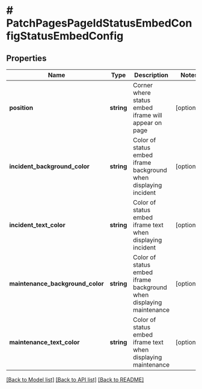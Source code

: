 # # PatchPagesPageIdStatusEmbedConfigStatusEmbedConfig

## Properties

Name | Type | Description | Notes
------------ | ------------- | ------------- | -------------
**position** | **string** | Corner where status embed iframe will appear on page | [optional]
**incident_background_color** | **string** | Color of status embed iframe background when displaying incident | [optional]
**incident_text_color** | **string** | Color of status embed iframe text when displaying incident | [optional]
**maintenance_background_color** | **string** | Color of status embed iframe background when displaying maintenance | [optional]
**maintenance_text_color** | **string** | Color of status embed iframe text when displaying maintenance | [optional]

[[Back to Model list]](../../README.md#models) [[Back to API list]](../../README.md#endpoints) [[Back to README]](../../README.md)
